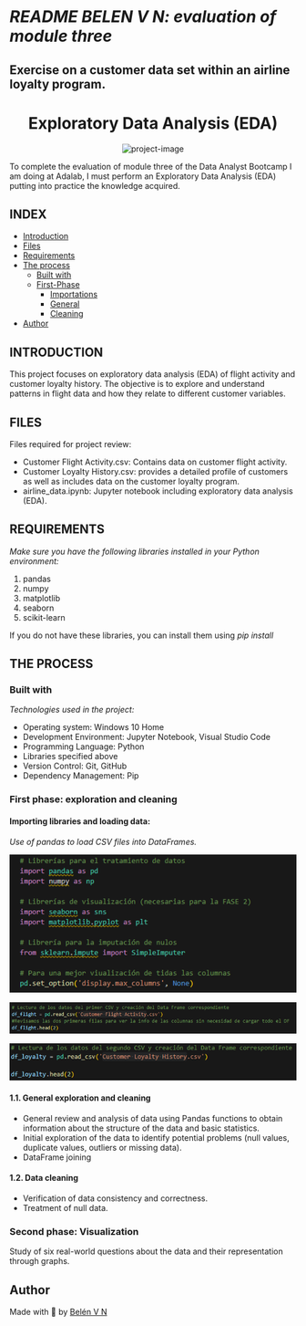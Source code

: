 # *README BELEN V N: evaluation of module three*
## Exercise on a customer data set within an airline loyalty program. ##

<h1 align="center" id="title">Exploratory Data Analysis (EDA)</h1>

<p align="center">
  <img src="https://png.pngtree.com/png-clipart/20220823/original/pngtree-thinking-hard-about-all-the-data-kawaii-illustration-png-image_8451303.png" alt="project-image">
</p>


<p id="description">To complete the evaluation of module three of the Data Analyst Bootcamp I am doing at Adalab, I must perform an Exploratory Data Analysis (EDA) putting into practice the knowledge acquired.</p>

## INDEX

- [Introduction](#Introduction)
- [Files](#Files)
- [Requirements](#Requirements)
- [The process](#the-process)
  - [Built with](#built-with)
  - [First-Phase](#First-phase:-exploration-and-cleaning)
    - [Importations](#Importing-libraries-and-loading-data)
    - [General](#General-exploration-and-cleaning)
    - [Cleaning](#Data-cleaning)
- [Author](#author)

## INTRODUCTION

This project focuses on exploratory data analysis (EDA) of flight activity and customer loyalty history. The objective is to explore and understand patterns in flight data and how they relate to different customer variables.
  
## FILES

Files required for project review:

*    Customer Flight Activity.csv: Contains data on customer flight activity.
*    Customer Loyalty History.csv: provides a detailed profile of customers as well as includes data on the customer loyalty program.
*    airline_data.ipynb: Jupyter notebook including exploratory data analysis (EDA).



## REQUIREMENTS

*Make sure you have the following libraries installed in your Python environment:*

1. pandas
2. numpy
3. matplotlib
4. seaborn
5. scikit-learn

If you do not have these libraries, you can install them using *pip install* 

## THE PROCESS 
### Built with

*Technologies used in the project:*

*   Operating system: Windows 10 Home
*   Development Environment: Jupyter Notebook, Visual Studio Code
*   Programming Language: Python
*   Libraries specified above
*   Version Control: Git, GitHub
*   Dependency Management: Pip

### First phase: exploration and cleaning

#### Importing libraries and loading data:

*Use of pandas to load CSV files into DataFrames.*
<p align="center">
  <img src="imagenes/Importaciones.PNG" alt="project-image">
</p>

<p align="center">
  <img src="imagenes/csv1.PNG" alt="project-image">
</p>

<p align="center">
  <img src="imagenes/csv2.PNG" alt="project-image">
</p>


#### 1.1. General exploration and cleaning

*   General review and analysis of data using Pandas functions to obtain information about the structure of the data and basic statistics.
*   Initial exploration of the data to identify potential problems (null values, duplicate values, outliers or missing data).
*   DataFrame joining

#### 1.2. Data cleaning

*   Verification of data consistency and correctness.
*   Treatment of null data.

### Second phase: Visualization

Study of six real-world questions about the data and their representation through graphs.


## Author

Made with 💜 by [Belén V N](https://github.com/BelenVN)
 
